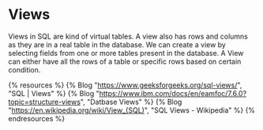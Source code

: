 # Views

Views in SQL are kind of virtual tables. A view also has rows and columns as they are in a real table in the database. We can create a view by selecting fields from one or more tables present in the database. A View can either have all the rows of a table or specific rows based on certain condition.

{% resources %}
  {% Blog "https://www.geeksforgeeks.org/sql-views/", "SQL | Views" %}
  {% Blog "https://www.ibm.com/docs/en/eamfoc/7.6.0?topic=structure-views", "Datbase Views" %}
  {% Blog "https://en.wikipedia.org/wiki/View_(SQL)", "SQL Views - Wikipedia" %}
{% endresources %}
